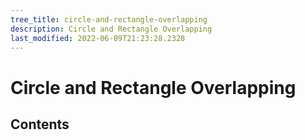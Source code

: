 ```yaml
---
tree_title: circle-and-rectangle-overlapping
description: Circle and Rectangle Overlapping
last_modified: 2022-06-09T21:23:28.2328
---
```


# Circle and Rectangle Overlapping

## Contents
